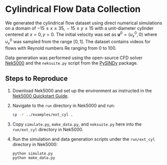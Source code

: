 # Cylindrical Flow Data Collection

We generated the cylindrical flow dataset using direct numerical simulations on a domain of $−15 \leq x \leq 35,\, −15 \leq y \leq 15$ with a unit-diameter cylinder centered at $x = 0,\, y = 0$. The initial velocity was set as $\mathbf{u}^0 = (u^0_x, 0)$ where $u^0_x$ was sampled from the range $[0, 1]$. The dataset contains videos for flows with Reynold numbers Re ranging from 0 to 100.

Data generation was performed using the open-source CFD solver [Nek5000](https://github.com/Nek5000/Nek5000) and the `neksuite.py` script from the [PySINDy](https://github.com/dynamicslab/pysindy/tree/master) package.

## Steps to Reproduce

1. Download Nek5000 and set up the environment as instructed in the [Nek5000 Quickstart Guide](https://nek5000.github.io/NekDoc/quickstart.html).
   
2. Navigate to the `run` directory in Nek5000 and run:
    ```bash
    cp -r ../examples/ext_cyl .
    ```

3. Copy `simulate.py`, `make_data.py`, and `neksuite.py` here into the `run/ext_cyl` directory in Nek5000.

4. Run the simulation and data generation scripts under the `run/ext_cyl` directory in Nek5000:
    ```bash
    python simulate.py
    python make_data.py
    ```
